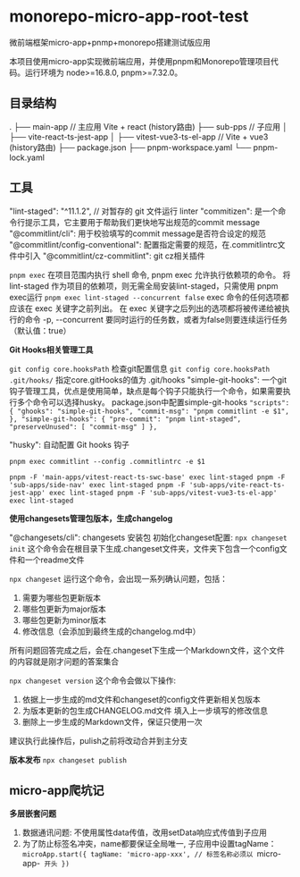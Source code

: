 # monorepo-micro-app-root-test

微前端框架micro-app+pnmp+monorepo搭建测试版应用

本项目使用micro-app实现微前端应用，并使用pnpm和Monorepo管理项目代码。运行环境为 node>=16.8.0, pnpm>=7.32.0。

## 目录结构

.
├── main-app // 主应用 Vite + react (history路由)
├── sub-pps // 子应用
│ ├── vite-react-ts-jest-app
│ ├── vitest-vue3-ts-el-app // Vite + vue3 (history路由)
├── package.json
├── pnpm-workspace.yaml
└── pnpm-lock.yaml

## 工具

"lint-staged": "^11.1.2", // 对暂存的 git 文件运行 linter
"commitizen": 是一个命令行提示工具，它主要用于帮助我们更快地写出规范的commit message
"@commitlint/cli": 用于校验填写的commit message是否符合设定的规范
"@commitlint/config-conventional": 配置指定需要的规范，在.commitlintrc文件中引入
"@commitlint/cz-commitlint": git cz相关插件

`pnpm exec`
在项目范围内执行 shell 命令, pnpm exec 允许执行依赖项的命令。
将 lint-staged 作为项目的依赖项，则无需全局安装lint-staged，只需使用 pnpm exec运行
` pnpm exec lint-staged --concurrent false `
exec 命令的任何选项都应该在 exec 关键字之前列出。 在 exec 关键字之后列出的选项都将被传递给被执行的命令
-p, --concurrent <parallel tasks>  要同时运行的任务数，或者为false则要连续运行任务（默认值：true）

**Git Hooks相关管理工具**

`git config core.hooksPath` 检查git配置信息
`git config core.hooksPath .git/hooks/` 指定core.gitHooks的值为 .git/hooks
"simple-git-hooks": 一个git钩子管理工具，优点是使用简单，缺点是每个钩子只能执行一个命令，如果需要执行多个命令可以选择husky。
package.json中配置simple-git-hooks
`"scripts": {
  "ghooks": "simple-git-hooks",
  "commit-msg": "pnpm commitlint -e $1", 
},
"simple-git-hooks": {
  "pre-commit": "pnpm lint-staged",
  "preserveUnused": [
    "commit-msg"
  ]
}, `


"husky": 自动配置 Git hooks 钩子

`pnpm exec commitlint --config .commitlintrc -e $1`

`
pnpm -F 'main-apps/vitest-react-ts-swc-base' exec lint-staged
pnpm -F 'sub-apps/side-nav' exec lint-staged
pnpm -F 'sub-apps/vite-react-ts-jest-app' exec lint-staged
pnpm -F 'sub-apps/vitest-vue3-ts-el-app' exec lint-staged
`

**使用changesets管理包版本，生成changelog**

"@changesets/cli": changesets 安装包
初始化changeset配置: 
`npx changeset init`
这个命令会在根目录下生成.changeset文件夹，文件夹下包含一个config文件和一个readme文件

`npx changeset`
运行这个命令，会出现一系列确认问题，包括：
  1. 需要为哪些包更新版本
  2. 哪些包更新为major版本
  3. 哪些包更新为minor版本
  4. 修改信息（会添加到最终生成的changelog.md中） 

所有问题回答完成之后，会在.changeset下生成一个Markdown文件，这个文件的内容就是刚才问题的答案集合

`npx changeset version`
这个命令会做以下操作:
  1. 依据上一步生成的md文件和changeset的config文件更新相关包版本
  2. 为版本更新的包生成CHANGELOG.md文件 填入上一步填写的修改信息
  3. 删除上一步生成的Markdown文件，保证只使用一次

建议执行此操作后，pulish之前将改动合并到主分支

**版本发布**
`npx changeset publish`

## micro-app爬坑记

**多层嵌套问题**

  1. 数据通讯问题: 不使用属性data传值，改用setData响应式传值到子应用
  2. 为了防止标签名冲突，name都要保证全局唯一, 子应用中设置tagName：
    `microApp.start({
      tagName: 'micro-app-xxx', // 标签名称必须以 `micro-app-` 开头
    })`
